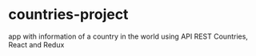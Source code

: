 # countries-project
app with information of a country in the world using API REST Countries, React and Redux

